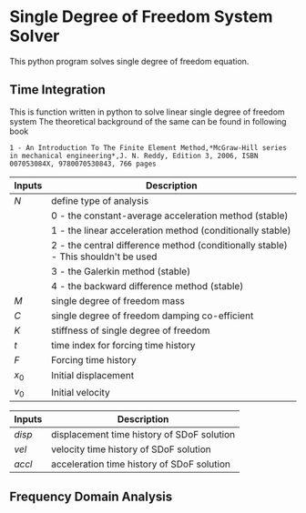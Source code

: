 # Single Degree of Freedom System Solver 

This python program solves single degree of freedom equation.

## Time Integration 
This is function written in python to solve linear single degree of freedom system
The theoretical background of the same can be found in following book

	1 - An Introduction To The Finite Element Method,*McGraw-Hill series in mechanical engineering*,J. N. Reddy, Edition 3, 2006, ISBN	007053084X, 9780070530843, 766 pages

| Inputs  | Description             |
| ------- | ----------------------- |
| *N*     | define type of analysis |
|         | 0 - the constant-average acceleration method (stable) |
|         | 1 - the linear acceleration method (conditionally stable) |
|         | 2 - the central difference method (conditionally stable) - This shouldn't be used |
|         | 3 - the Galerkin method (stable) |
|         | 4 - the backward difference method (stable) |
|*M*   | single degree of freedom mass |
|*C*| single degree of freedom damping co-efficient |
|*K*| stiffness of single degree of freedom |
|*t*| time index for forcing time history |
|*F*| Forcing time history |
|$x_0$ | Initial displacement |
|$v_0$ | Initial velocity |

| Inputs  | Description             |
| ------- | ----------------------- |
| *disp*  | displacement time history of SDoF solution |
| *vel*   | velocity time history of SDoF solution |
| *accl*  | acceleration time history of SDoF solution |

## Frequency Domain Analysis